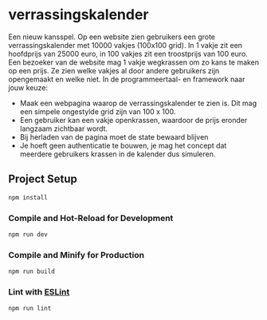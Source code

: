 # verrassingskalender

Een nieuw kansspel. Op een website zien gebruikers een grote verrassingskalender met 10000 vakjes (100x100 grid). In 1 vakje zit een hoofdprijs van 25000 euro, in 100 vakjes zit een troostprijs van 100 euro. Een bezoeker van de website mag 1 vakje wegkrassen om zo kans te maken op een prijs. Ze zien welke vakjes al door andere gebruikers zijn opengemaakt en welke niet.
In de programmeertaal- en framework naar jouw keuze:
- Maak een webpagina waarop de verrassingskalender te zien is. Dit mag een simpele ongestylde
grid zijn van 100 x 100.
- Een gebruiker kan een vakje openkrassen, waardoor de prijs eronder langzaam zichtbaar wordt.
- Bij herladen van de pagina moet de state bewaard blijven 
- Je hoeft geen authenticatie te bouwen, je mag het concept dat meerdere gebruikers krassen in de
kalender dus simuleren.


## Project Setup

```sh
npm install
```

### Compile and Hot-Reload for Development

```sh
npm run dev
```

### Compile and Minify for Production

```sh
npm run build
```

### Lint with [ESLint](https://eslint.org/)

```sh
npm run lint
```
